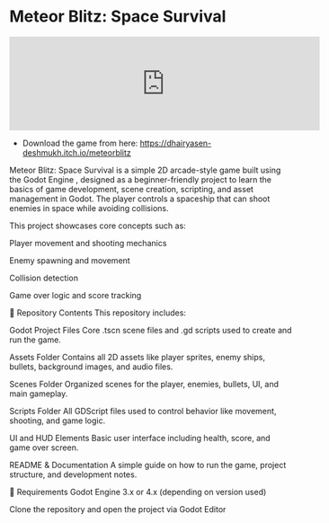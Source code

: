 # Meteor Blitz: Space Survival

<iframe frameborder="0" src="https://itch.io/embed/3653147?linkback=true&amp;dark=true" width="552" height="167"><a href="https://dhairyasen-deshmukh.itch.io/meteorblitz">Meteor Blitz: Space Survival by Dhairyasen Deshmukh</a></iframe>

- Download the game from here: https://dhairyasen-deshmukh.itch.io/meteorblitz
  
Meteor Blitz: Space Survival is a simple 2D arcade-style game built using the Godot Engine
, designed as a beginner-friendly project to learn the basics of game development, scene creation, scripting, and asset management in Godot. The player controls a spaceship that can shoot enemies in space while avoiding collisions.

This project showcases core concepts such as:

Player movement and shooting mechanics

Enemy spawning and movement

Collision detection

Game over logic and score tracking

📁 Repository Contents
This repository includes:

Godot Project Files
Core .tscn scene files and .gd scripts used to create and run the game.

Assets Folder
Contains all 2D assets like player sprites, enemy ships, bullets, background images, and audio files.

Scenes Folder
Organized scenes for the player, enemies, bullets, UI, and main gameplay.

Scripts Folder
All GDScript files used to control behavior like movement, shooting, and game logic.

UI and HUD Elements
Basic user interface including health, score, and game over screen.

README & Documentation
A simple guide on how to run the game, project structure, and development notes.

🔧 Requirements
Godot Engine 3.x or 4.x (depending on version used)

Clone the repository and open the project via Godot Editor
